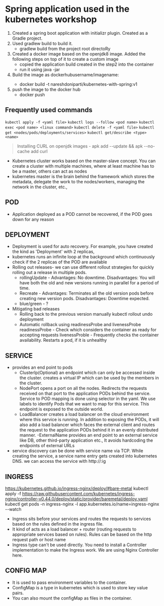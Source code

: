 # Spring application used in the kubernetes workshop
1. Created a spring boot application with initializr plugin. Created as a Gradle project.
2. Used gradlew build to build it.
    * gradlew build from the project root directoRy
3. Created a docker image based on the openjdk8 image.
Added the following steps on top of it to create a custom image   
    * copied the application build created in the step2 into the container
    * run it using java -jar
4. Build the image as dockerhubusername/imagename:<tag or version>
   * docker build -t nareshdoniparti/kubernetes-with-spring:v1
5. push the image to the docker hub
   * docker push <image name>

## Frequently used commands 
`kubectl apply -f <yaml file>`
`kubectl logs --follow <pod name>`
`kubectl exec <pod name> <linux command>`
`kubectl delete -f <yaml file>`
`kubectl get <nodes/pods/deployments/services>`
`kubectl get/describe <type> <name>`

> Installing CURL on openjdk images -  apk add --update && apk --no-cache add curl

- Kubernetes cluster works based on the master-slave concept. You can create a cluster with multiple machines, 
where at least machine has to be a master, others can act as nodes
- kubernetes master is the brain behind the framework which stores the metadata, delegate the work to the nodes/workers, 
  managing the network in the cluster, etc.,
## POD
- Application deployed as a POD cannot be recovered, if the POD goes down for any reason
## DEPLOYMENT  
- Deployment is used for auto recovery. For example, you have created the kind as 'Deployment' with 2 replicas,
- kubernetes runs an infinite loop at the background which continuously check if the 2 replicas of the POD are available
- Rolling out releases- we can use different rollout strategies for quickly rolling out a release in multiple pods.
   - rollingUpdate - Advantages: No downtime. Disadvantages: You will have both the old and new versions running in parallel for a period of time.  
   - Recreate - Advantages: Terminates all the old version pods before creating new version pods. Disadvantages: Downtime expected.
   - blue/green - ? 
- Mitigating bad releases 
     - Rolling back to the previous version manually
         kubectl rollout undo deployment <deployment name>
     - Automatic rollback using readinessProbe and livenessProbe
       readinessProbe - Check which considers the container as ready for accepting requests
       livenessProble - Frequently checks the container availability. Restarts a pod, if it is unhealthy
## SERVICE
- provides an end point to pods
    - ClusterIp(Optional)
        an endpoint which can only be accessed inside the cluster. creates a virtual IP which can be used by the members in the cluster. 
    - NodePort
        opens a port on all the nodes. Redirects the requests received on that port to the application PODs behind the service. 
        Service to POD mapping is done using selector in the yaml. We use labels to identify Pods that we want to map for this service. 
        This endpoint is exposed to the outside world.
    - LoadBalancer
        creates a load balancer on the cloud environment where this service is running.
        In addition to exposing the PODs, it will also add a load balancer which faces the external client and routes the request to the
    application PODs behind it in an evenly distributed manner.
    -ExternalName
        provides an end point to an external service like DB, other third-party application etc., It avoids hardcoding the endpoints of external URLs 
- service discovery can be done with service name via TCP. While creating the service, a service name entry gets created into kubernetes DNS. we can 
access the service with http://<service name>:<application port>ig
  
## INGRESS
https://kubernetes.github.io/ingress-nginx/deploy/#bare-metal
kubectl apply -f https://raw.githubusercontent.com/kubernetes/ingress-nginx/controller-v0.44.0/deploy/static/provider/baremetal/deploy.yaml
kubectl get pods -n ingress-nginx -l app.kubernetes.io/name=ingress-nginx --watch
- Ingress sits before your services and routes the requests to services based on the rules defined in the ingress file. 
- It kind of acts as a load balancer + router (routing requests to appropriate services based on rules). Rules can be based on the 
http request path or  host name
- Ingress type can't be used directly. You need to install a Controller implementation to make the Ingress work. We are using Nginx Controller here.

## CONFIG MAP
- It is used to pass environment variables to the container. 
- ConfigMap is a type in kubernetes which is used to store key value pairs. 
- You can also mount the configMap as files in the container. 
